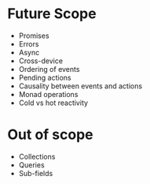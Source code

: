 # Future Scope

- Promises
- Errors
- Async
- Cross-device
- Ordering of events
- Pending actions
- Causality between events and actions
- Monad operations
- Cold vs hot reactivity

# Out of scope

- Collections
- Queries
- Sub-fields
